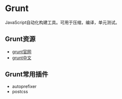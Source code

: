 # Grunt

JavaScript自动化构建工具。可用于压缩，编译，单元测试。

## Grunt资源

* [grunt官网](https://gruntjs.com/)
* [grunt中文](https://www.gruntjs.net/)

## Grunt常用插件

* autoprefixer
* postcss